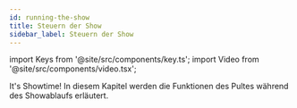 ```yaml
---
id: running-the-show
title: Steuern der Show
sidebar_label: Steuern der Show
---
```


import Keys from '@site/src/components/key.ts';
import Video from '@site/src/components/video.tsx';

It's Showtime! In diesem Kapitel werden die Funktionen des Pultes
während des Showablaufs erläutert.


